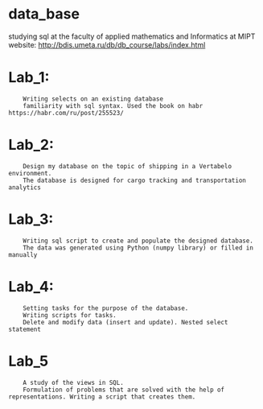 # data_base
studying sql at the faculty of applied mathematics and Informatics at MIPT
website: http://bdis.umeta.ru/db/db_course/labs/index.html

# Lab_1: 
        Writing selects on an existing database
        familiarity with sql syntax. Used the book on habr  https://habr.com/ru/post/255523/
                
# Lab_2:
        Design my database on the topic of shipping in a Vertabelo environment. 
        The database is designed for cargo tracking and transportation analytics
                
# Lab_3: 
        Writing sql script to create and populate the designed database. 
        The data was generated using Python (numpy library) or filled in manually
                
# Lab_4:
        Setting tasks for the purpose of the database. 
        Writing scripts for tasks. 
        Delete and modify data (insert and update). Nested select statement
               
# Lab_5
        A study of the views in SQL.
        Formulation of problems that are solved with the help of representations. Writing a script that creates them.
        
        
        
